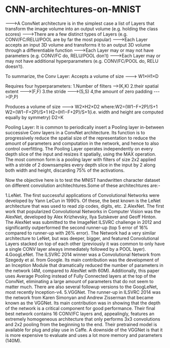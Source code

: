 # CNN-architechtures-on-MNIST

--->A ConvNet architecture is in the simplest case a list of Layers that transform the image volume into an output volume (e.g. holding       the class scores)
--->There are a few distinct types of Layers (e.g. CONV/FC/RELU/POOL are by far the most popular)
--->Each Layer accepts an input 3D volume and transforms it to an output 3D volume through a differentiable function
--->Each Layer may or may not have parameters (e.g. CONV/FC do, RELU/POOL don’t)
--->Each Layer may or may not have additional hyperparameters (e.g. CONV/FC/POOL do, RELU doesn’t).

To summarize, the Conv Layer:
Accepts a volume of size ---> W1×H1×D

Requires four hyperparameters: 
1.Number of filters -->(K,K)
2.their spatial extent --->(F,F)
3.the stride --->(S,S)
4,the amount of zero padding --->(P,P)

Produces a volume of size ---> W2×H2×D2
where:W2=(W1−F+2P)/S+1
W2=(W1−F+2P)/S+1
H2=(H1−F+2P)/S+1(i.e. width and height are computed equally by symmetry)
D2=K

Pooling Layer:
It is common to periodically insert a Pooling layer in-between successive Conv layers in a ConvNet architecture. Its function is to progressively reduce the spatial size of the representation to reduce the amount of parameters and computation in the network, and hence to also control overfitting. The Pooling Layer operates independently on every depth slice of the input and resizes it spatially, using the MAX operation. The most common form is a pooling layer with filters of size 2x2 applied with a stride of 2 downsamples every depth slice in the input by 2 along both width and height, discarding 75% of the activations.

Now the objective here is to test the MNIST handwritten character dataset on different convolution architechtures.Some of these architechtures are:-

1.LeNet. The first successful applications of Convolutional Networks were developed by Yann LeCun in 1990’s. Of these, the best known is the LeNet architecture that was used to read zip codes, digits, etc.
2.AlexNet. The first work that popularized Convolutional Networks in Computer Vision was the AlexNet, developed by Alex Krizhevsky, Ilya Sutskever and Geoff Hinton. The AlexNet was submitted to the ImageNet ILSVRC challenge in 2012 and significantly outperformed the second runner-up (top 5 error of 16% compared to runner-up with 26% error). The Network had a very similar architecture to LeNet, but was deeper, bigger, and featured Convolutional Layers stacked on top of each other (previously it was common to only have a single CONV layer always immediately followed by a POOL layer).
4.GoogLeNet. The ILSVRC 2014 winner was a Convolutional Network from Szegedy et al. from Google. Its main contribution was the development of an Inception Module that dramatically reduced the number of parameters in the network (4M, compared to AlexNet with 60M). Additionally, this paper uses Average Pooling instead of Fully Connected layers at the top of the ConvNet, eliminating a large amount of parameters that do not seem to matter much. There are also several followup versions to the GoogLeNet, most recently Inception-v4.
5.VGGNet. The runner-up in ILSVRC 2014 was the network from Karen Simonyan and Andrew Zisserman that became known as the VGGNet. Its main contribution was in showing that the depth of the network is a critical component for good performance. Their final best network contains 16 CONV/FC layers and, appealingly, features an extremely homogeneous architecture that only performs 3x3 convolutions and 2x2 pooling from the beginning to the end. Their pretrained model is available for plug and play use in Caffe. A downside of the VGGNet is that it is more expensive to evaluate and uses a lot more memory and parameters (140M).

